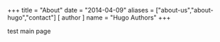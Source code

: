 +++
title = "About"
date = "2014-04-09"
aliases = ["about-us","about-hugo","contact"]
[ author ]
  name = "Hugo Authors"
+++

test main page